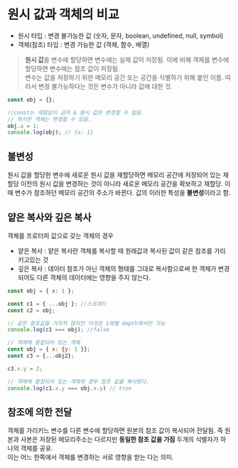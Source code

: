# 원시 값과 객체의 비교

- 원시 타입 : 변경 불가능한 값 (숫자, 문자, boolean, undefined, null, symbol)
- 객체(참조) 타입 : 변경 가능한 값 (객체, 함수, 배열)

> **원시 값**을 변수에 할당하면 변수에는 실제 값이 저장됨. 이에 비해 객체를 변수에 할당하면 변수에는 참조 값이 저장됨. <br>
  변수는 값을 저장하기 위한 메모리 공간 또는 공간을 식별하기 위해 붙인 이름. 따라서 변경 불가능하다는 것은 변수가 아니라 값에 대한 것. <br>
  
```js
const obj = {};

//const는 재할당이 금지 & 원시 값은 변경할 수 없음.
// 하지만 객체는 변경할 수 있음.
obj.a = 1;
console.log(obj); // {a: 1}
```

## 불변성
원시 값을 할당한 변수에 새로운 원시 값을 재할당하면 메모리 공간에 저장되어 있는 재할당 이전의 원시 값을 변경하는 것이 아니라 새로운 메모리 공간을 확보하고 재할당. 이때 변수가 참조하던 메모리 공간의 주소가 바뀐다.
값의 이러한 특성을 **불변성**이라고 함.

## 얕은 복사와 깊은 복사
객체를 프로터피 값으로 갖는 객체의 경우
- 얕은 복사 : 얕은 복사란 객체를 복사할 때 원래값과 복사된 값이 같은 참조를 가리키고있는 것 
- 깊은 복사 : 데이터 참조가 아닌 객체의 형태를 그대로 복사함으로써 한 객체가 변경되어도 다른 객체의 데이터에는 영향을 주지 않는다.

```js
const obj = { x: 1 };

const c1 = { ...obj }; //스프레드
const c2 = obj;

// 같은 참조값을 가지지 않지만 이것은 1레벨 depth에서만 가능 
console.log(c1 === obj); //false

// 객체에 중첩되어 있는 객체
const obj = { x: {y: 1 }};
const c3 = {...obj2};

c3.x.y = 2;

// 객체에 중첩되어 있는 객체의 경우 참조 값을 복사한다.
console.log(c1.x.y === obj.x.y) // true
```

## 참조에 의한 전달
객체를 가리키느 변수를 다른 변수에 할당하면 원본의 참조 값이 복사되어 전달됨. 즉 원본과 사본은 저장된 메모리주소는 다르지만 **동일한 참조 값을 가짐** 두개의 식별자가 하나의 객체를 공유. <br>
이는 어느 한쪽에서 객체를 변경하는 서로 영향을 받는 다는 의미.

